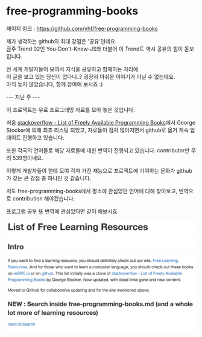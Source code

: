 # free-programming-books

페이지 링크 : https://github.com/vhf/free-programming-books

제가 생각하는 github의 최대 강점은 '공유'인데요.  
금주 Trend 02인 You-Don't-Know-JS와 더불어 이 Trend도 역시 공유의 힘이 돋보입니다.  

전 세계 개발자들이 모여서 지식을 공유하고 함께하는 자리에  
이 글을 보고 있는 당신이 없다니..? 굉장히 아쉬운 이야기가 아닐 수 없는데요.  
아직 늦지 않았습니다, 함께 참여해 보시죠 :)  

--- 지난 주 ---

이 프로젝트는 무료 프로그래밍 자료를 모아 놓은 것입니다.

처음 [stackoverflow - List of Freely Available Programming Books](http://stackoverflow.com/questions/194812/list-of-freely-available-programming-books/392926#392926)에서
George Stocker에 의해 최초 리스팅 되었고, 자료들이 점차 많아지면서 github로 옮겨 계속 업데이트 진행하고 있습니다.

또한 각국의 언어들로 해당 자료들에 대한 번역이 진행되고 있습니다. contributor만 무려 539명이네요.

이렇게 개발자들이 한데 모여 각자 가진 재능으로 프로젝트에 기여하는 문화가 github가 갖는 큰 강점 중 하나인 것 같습니다.

저도 free-programming-books에서 평소에 관심있던 언어에 대해 찾아보고, 번역으로 contribution 해야겠습니다.

프로그램 공부 또 번역에 관심있다면 같이 해보시죠.

![이미지](../img/003-05.png)
